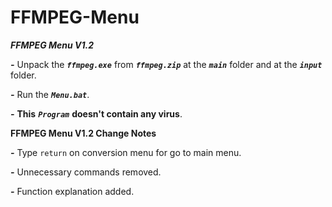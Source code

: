 # FFMPEG-Menu

***FFMPEG Menu V1.2***

***-*** Unpack the ***```ffmpeg.exe```*** from ***```ffmpeg.zip```*** at the ***```main```*** folder and at the ***```input```*** folder.

***-*** Run the ***```Menu.bat```***.

***-*** **This** ***```Program```*** **doesn't contain any virus**.

**FFMPEG Menu V1.2 Change Notes**

***-*** Type ```return``` on conversion menu for go to main menu.

***-*** Unnecessary commands removed.

***-*** Function explanation added.
